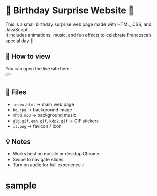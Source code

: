 # 🎂 Birthday Surprise Website 🎉

This is a small birthday surprise web page made with HTML, CSS, and JavaScript.  
It includes animations, music, and fun effects to celebrate Francesca’s special day 💖

## 🚀 How to view
You can open the live site here:  
👉 
## 📂 Files
- `index.html` → main web page  
- `bg.jpg` → background image  
- `mhbd.mp3` → background music  
- `glg.gif`, `emh.gif`, `kdp2.gif` → GIF stickers  
- `il.png` → favicon / icon  

## 💡 Notes
- Works best on mobile or desktop Chrome.  
- Swipe to navigate slides.  
- Turn on audio for full experience 🎶
# sample